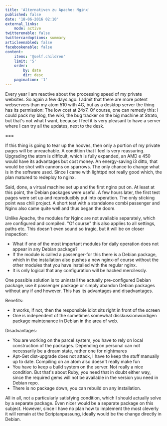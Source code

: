 ```yaml
---
title: 'Alternativen zu Apache: Nginx'
published: false
date: '18-06-2016 02:10'
external_links:
    mode: active
twitterenable: false
twittercardoptions: summary
articleenabled: false
facebookenable: false
content:
    items: '@self.children'
    limit: '5'
    order:
        by: date
        dir: desc
    pagination: '1'
---
```


Every year I am reactive about the processing speed of my private websites. So again a few days ago. I admit that there are more potent webservers than my atom 510 with 4G, but as a desktop server the thing has its permission: The low cost at 24x7. Of course, one can remedy this: I could pack my blog, the wiki, the bug tracker on the big machine at Strato, but that's not what I want, because I feel it is very pleasant to have a server where I can try all the updates, next to the desk.

===

If this thing is going to tear up the hooves, then only a portion of my private pages will be unreachable. A condition that I feel is very reassuring. Upgrading the atom is difficult, which is fully expanded, an AMD e 450 would have its advantages but cost money. An energy-saving i3 ditto, that would be shot with cannons on sparrows. The only chance to change what is in the software used. Since I came with lighttpd not really good which, the plan matured to redeploy to nginx.

Said, done, a virtual machine set up and the first nginx put on. At least at this point, the Debian packages were useful. A few hours later, the first test pages were set up and reproducibly put into operation. The only sticking point was chili project. A short test with a standalone combi passenger and Nginx also came quite well and thus began the doom.

Unlike Apache, the modules for Nginx are not available separately, which are configured and compiled. "Of course" this also applies to all settings, paths etc. This doesn't even sound so tragic, but it will be on closer inspection:

* What if one of the most important modules for daily operation does not appear in any Debian package?
* If the module is called a passenger-for this there is a Debian package, which in the installation also pushes a new nginx-of course without the other modules that you have installed with the regular nginx.
* It is only logical that any configuration will be hacked mercilessly.

One possible solution is to uninstall the actually pre-configured Debian package, use it passenger package or simply abandon Debian packages without any if and however. This has its advantages and disadvantages.

Benefits:
* It works, if not, then the responsible idiot sits right in front of the screen
* One is independent of the sometimes somewhat disskussionwürdigen package maintenance in Debian in the area of web.

Disadvantages:
* You are working on the parcel system, you have to rely on local construction of the packages. Depending on personal can not necessarily be a dream state, rather one for nightmares
* Apt-Get dist-upgrade does not attack, I have to keep the stuff manually up to date. Compiling on an atom also doesn't really make fun
* You have to keep a build system on the server. Not really a nice condition. But that's about Ruby, you need that in doubt either way, since the required gems will not be available in the version you need in Debian repo.
* There is no package down, you can rebuild on any installation.

All in all, not a particularly satisfying condition, which I should actually solve by a separate package. Even nicer would be a separate package on this subject. However, since I have no plan how to implement the most cleverly it will remain at the Scriptanpassung, ideally would be the change directly in Debian.